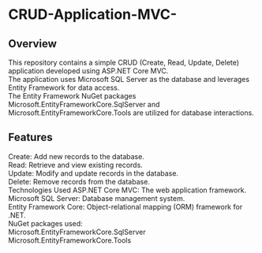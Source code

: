 # CRUD-Application-MVC-
<h2>Overview</h2>
This repository contains a simple CRUD (Create, Read, Update, Delete) application developed using ASP.NET Core MVC.
<br>
The application uses Microsoft SQL Server as the database and leverages Entity Framework for data access. 
<br>
The Entity Framework NuGet packages Microsoft.EntityFrameworkCore.SqlServer and Microsoft.EntityFrameworkCore.Tools are utilized for database interactions.
<br>

<h2>Features</h2>
Create: Add new records to the database.
<br>
Read: Retrieve and view existing records.
<br>
Update: Modify and update records in the database.
<br>
Delete: Remove records from the database.
<br>
Technologies Used
ASP.NET Core MVC: The web application framework.
<br>
Microsoft SQL Server: Database management system.
<br>
Entity Framework Core: Object-relational mapping (ORM) framework for .NET.
<br>
NuGet packages used:
<br>
Microsoft.EntityFrameworkCore.SqlServer
<br>
Microsoft.EntityFrameworkCore.Tools
